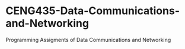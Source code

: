 # CENG435-Data-Communications-and-Networking
Programming Assigments of Data Communications and Networking
